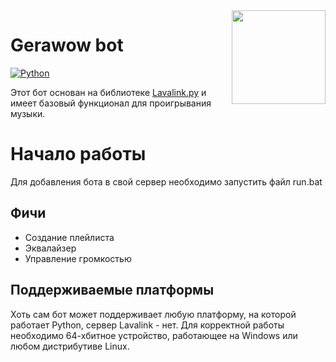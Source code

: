 <img align="right" src="https://serux.pro/9e83af1581.png" height="150" width="150">

# Gerawow bot
[![Python](https://img.shields.io/badge/Python-3.6%20%7C%203.7%20%7C%203.8%20%7C%203.9-blue.svg)](https://www.python.org)

Этот бот основан на библиотеке [Lavalink.py](https://github.com/Devoxin/Lavalink.py) и имеет базовый функционал для проигрывания музыки.

# Начало работы

Для добавления бота в свой сервер необходимо запустить файл run.bat

## Фичи
- Создание плейлиста
- Эквалайзер
- Управление громкостью

## Поддерживаемые платформы

Хоть сам бот может поддерживает любую платформу, на которой работает Python, сервер Lavalink - нет.
Для корректной работы необходимо 64-хбитное устройство, работающее на Windows или любом дистрибутиве Linux.
